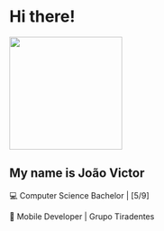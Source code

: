 # Hi there! 
<img width = 200 height = 200 src = "https://media.giphy.com/media/ASd0Ukj0y3qMM/giphy.gif">

## My name is João Victor

💻 Computer Science Bachelor | [5/9]

📱 Mobile Developer | Grupo Tiradentes

